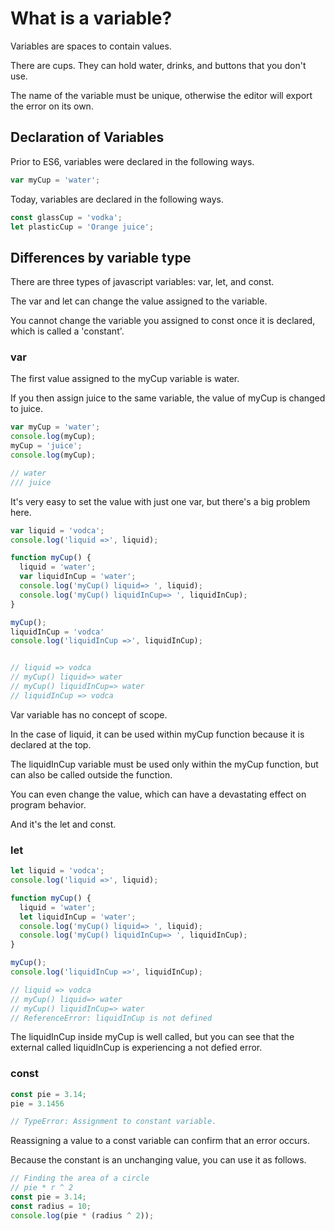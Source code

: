 # What is a variable?

Variables are spaces to contain values.

There are cups. They can hold water, drinks, and buttons that you don't use.

The name of the variable must be unique, otherwise the editor will export the error on its own.

## Declaration of Variables

Prior to ES6, variables were declared in the following ways.

```javascript
var myCup = 'water';
```

Today, variables are declared in the following ways.

```javascript
const glassCup = 'vodka';
let plasticCup = 'Orange juice';
```
## Differences by variable type

There are three types of javascript variables: var, let, and const.

The var and let can change the value assigned to the variable.

You cannot change the variable you assigned to const once it is declared, which is called a 'constant'.

### var
The first value assigned to the myCup variable is water.

If you then assign juice to the same variable, the value of myCup is changed to juice.

```javascript
var myCup = 'water';
console.log(myCup);
myCup = 'juice';
console.log(myCup);

// water
/// juice
```

It's very easy to set the value with just one var, but there's a big problem here.

```javascript
var liquid = 'vodca';
console.log('liquid =>', liquid);

function myCup() {
  liquid = 'water';
  var liquidInCup = 'water';
  console.log('myCup() liquid=> ', liquid);
  console.log('myCup() liquidInCup=> ', liquidInCup);
}

myCup();
liquidInCup = 'vodca'
console.log('liquidInCup =>', liquidInCup);


// liquid => vodca
// myCup() liquid=> water
// myCup() liquidInCup=> water
// liquidInCup => vodca
```

Var variable has no concept of scope.

In the case of liquid, it can be used within myCup function because it is declared at the top.

The liquidInCup variable must be used only within the myCup function, but can also be called outside the function.

You can even change the value, which can have a devastating effect on program behavior.

And it's the let and const.

### let

```javascript
let liquid = 'vodca';
console.log('liquid =>', liquid);

function myCup() {
  liquid = 'water';
  let liquidInCup = 'water';
  console.log('myCup() liquid=> ', liquid);
  console.log('myCup() liquidInCup=> ', liquidInCup);
}

myCup();
console.log('liquidInCup =>', liquidInCup);

// liquid => vodca
// myCup() liquid=> water
// myCup() liquidInCup=> water
// ReferenceError: liquidInCup is not defined

```

The liquidInCup inside myCup is well called, but you can see that the external called liquidInCup is experiencing a not defied error.

### const

```javascript
const pie = 3.14;
pie = 3.1456

// TypeError: Assignment to constant variable.
```

Reassigning a value to a const variable can confirm that an error occurs.

Because the constant is an unchanging value, you can use it as follows.

```javascript
// Finding the area of a circle
// pie * r ^ 2
const pie = 3.14;
const radius = 10;
console.log(pie * (radius ^ 2));
```
